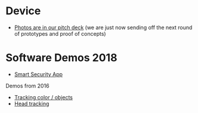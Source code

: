 # Device 
- [Photos are in our pitch deck](https://docsend.com/view/m86u6bx) (we are just now sending off the next round of prototypes and proof of concepts)

# Software Demos 2018
- [Smart Security App](https://drive.google.com/open?id=1W3mII8YWdDIwROSCGDtyl6Xi2wRZKuAp)

Demos from 2016 <br> 
- [Tracking color / objects](https://github.com/loving1/Lumenora-Website/blob/master/tennisball%20tracking.mp4)
- [Head tracking](https://github.com/loving1/Lumenora-Website/blob/master/HeadTracking.mp4) 
